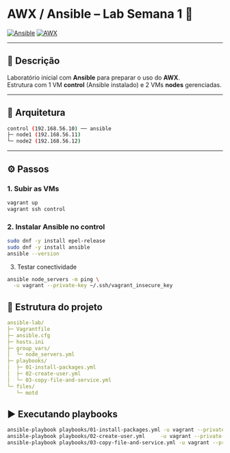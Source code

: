 # AWX / Ansible – Lab Semana 1 🚀

[![Ansible](https://img.shields.io/badge/Ansible-EE0000?style=for-the-badge&logo=ansible&logoColor=white)](https://www.ansible.com/)
[![AWX](https://img.shields.io/badge/AWX-4A90E2?style=for-the-badge&logo=ansible&logoColor=white)](https://github.com/ansible/awx)

---

## 📖 Descrição
Laboratório inicial com **Ansible** para preparar o uso do **AWX**.  
Estrutura com 1 VM **control** (Ansible instalado) e 2 VMs **nodes** gerenciadas.

---

## 🧱 Arquitetura

```bash
control (192.168.56.10) ── ansible
├─ node1 (192.168.56.11)
└─ node2 (192.168.56.12)
```

---

## ⚙️ Passos

### 1. Subir as VMs
```bash
vagrant up
vagrant ssh control
```

### 2. Instalar Ansible no control
```bash
sudo dnf -y install epel-release
sudo dnf -y install ansible
ansible --version
```
3. Testar conectividade
```bash
ansible node_servers -m ping \
  -u vagrant --private-key ~/.ssh/vagrant_insecure_key
  ```
## 📂 Estrutura do projeto
```yml
ansible-lab/
├─ Vagrantfile
├─ ansible.cfg
├─ hosts.ini
├─ group_vars/
│  └─ node_servers.yml
├─ playbooks/
│  ├─ 01-install-packages.yml
│  ├─ 02-create-user.yml
│  └─ 03-copy-file-and-service.yml
└─ files/
   └─ motd
```
## ▶️ Executando playbooks

```bash
ansible-playbook playbooks/01-install-packages.yml -u vagrant --private-key ~/.ssh/vagrant_insecure_key
ansible-playbook playbooks/02-create-user.yml     -u vagrant --private-key ~/.ssh/vagrant_insecure_key
ansible-playbook playbooks/03-copy-file-and-service.yml -u vagrant --private-key ~/.ssh/vagrant_insecure_key
```

